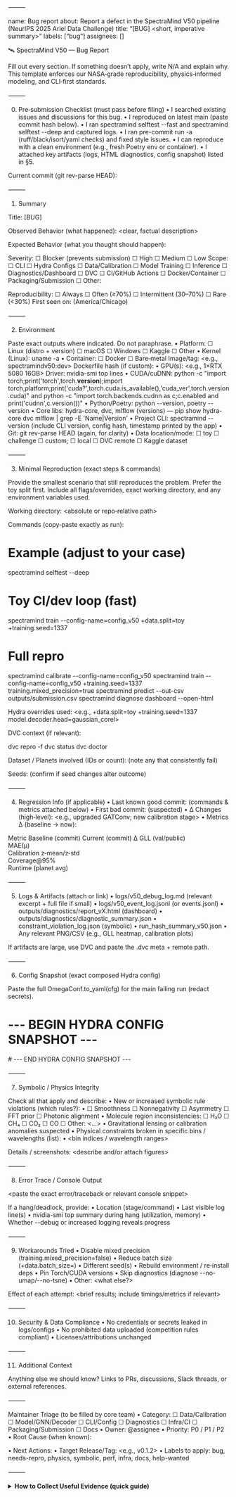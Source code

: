 
⸻

name: Bug report
about: Report a defect in the SpectraMind V50 pipeline (NeurIPS 2025 Ariel Data Challenge)
title: “[BUG] <short, imperative summary>”
labels: [“bug”]
assignees: []

🛰️ SpectraMind V50 — Bug Report

Fill out every section. If something doesn’t apply, write N/A and explain why. This template enforces our NASA‑grade reproducibility, physics‑informed modeling, and CLI‑first standards.

⸻

0) Pre‑submission Checklist (must pass before filing)
	•	I searched existing issues and discussions for this bug.
	•	I reproduced on latest main (paste commit hash below).
	•	I ran spectramind selftest --fast and spectramind selftest --deep and captured logs.
	•	I ran pre-commit run -a (ruff/black/isort/yaml checks) and fixed style issues.
	•	I can reproduce with a clean environment (e.g., fresh Poetry env or container).
	•	I attached key artifacts (logs, HTML diagnostics, config snapshot) listed in §5.

Current commit (git rev-parse HEAD):
<hash>

⸻

1) Summary

Title:
[BUG] <concise problem statement>

Observed Behavior (what happened):
<clear, factual description>

Expected Behavior (what you thought should happen):


Severity: ☐ Blocker (prevents submission) ☐ High ☐ Medium ☐ Low
Scope: ☐ CLI ☐ Hydra Configs ☐ Data/Calibration ☐ Model Training ☐ Inference ☐ Diagnostics/Dashboard ☐ DVC ☐ CI/GitHub Actions ☐ Docker/Container ☐ Packaging/Submission ☐ Other: <specify>

Reproducibility: ☐ Always ☐ Often (≥70%) ☐ Intermittent (30–70%) ☐ Rare (<30%)
First seen on: <date> (America/Chicago)

⸻

2) Environment

Paste exact outputs where indicated. Do not paraphrase.
	•	Platform: ☐ Linux (distro + version) ☐ macOS ☐ Windows ☐ Kaggle ☐ Other
	•	Kernel (Linux): uname -a
	•	Container: ☐ Docker ☐ Bare‑metal
Image/tag: <e.g., spectramindv50:dev>  Dockerfile hash (if custom): <hash>
	•	GPU(s): <e.g., 1×RTX 5080 16GB>  Driver: nvidia-smi top lines
	•	CUDA/cuDNN: python -c "import torch;print('torch',torch.__version__);import torch,platform;print('cuda?',torch.cuda.is_available(),'cuda_ver',torch.version.cuda)" and python -c "import torch.backends.cudnn as c;c.enabled and print('cudnn',c.version())"
	•	Python/Poetry: python --version, poetry --version
	•	Core libs: hydra-core, dvc, mlflow (versions) — pip show hydra-core dvc mlflow | grep -E 'Name|Version'
	•	Project CLI: spectramind --version (include CLI version, config hash, timestamp printed by the app)
	•	Git: git rev-parse HEAD (again, for clarity)
	•	Data location/mode: ☐ toy ☐ challenge ☐ custom; ☐ local ☐ DVC remote ☐ Kaggle dataset

⸻

3) Minimal Reproduction (exact steps & commands)

Provide the smallest scenario that still reproduces the problem. Prefer the toy split first. Include all flags/overrides, exact working directory, and any environment variables used.

Working directory: <absolute or repo‑relative path>

Commands (copy‑paste exactly as run):

# Example (adjust to your case)
spectramind selftest --deep

# Toy CI/dev loop (fast)
spectramind train --config-name=config_v50 +data.split=toy +training.seed=1337

# Full repro
spectramind calibrate --config-name=config_v50
spectramind train --config-name=config_v50 +training.seed=1337 training.mixed_precision=true
spectramind predict --out-csv outputs/submission.csv
spectramind diagnose dashboard --open-html

Hydra overrides used:
<e.g., +data.split=toy +training.seed=1337 model.decoder.head=gaussian_corel>

DVC context (if relevant):

dvc repro -f
dvc status
dvc doctor

Dataset / Planets involved (IDs or count):
<list or range> (note any that consistently fail)

Seeds:
<list> (confirm if seed changes alter outcome)

⸻

4) Regression Info (if applicable)
	•	Last known good commit: <hash> (commands & metrics attached below)
	•	First bad commit: <hash> (suspected)
	•	Δ Changes (high‑level): <e.g., upgraded GATConv; new calibration stage>
	•	Metrics Δ (baseline → now):

Metric	Baseline (commit)	Current (commit)	Δ
GLL (val/public)			
MAE(μ)			
Calibration z‑mean/z‑std			
Coverage@95%			
Runtime (planet avg)			


⸻

5) Logs & Artifacts (attach or link)
	•	logs/v50_debug_log.md (relevant excerpt + full file if small)
	•	logs/v50_event_log.jsonl (or events.jsonl)
	•	outputs/diagnostics/report_vX.html (dashboard)
	•	outputs/diagnostics/diagnostic_summary.json
	•	constraint_violation_log.json (symbolic)
	•	run_hash_summary_v50.json
	•	Any relevant PNG/CSV (e.g., GLL heatmap, calibration plots)

If artifacts are large, use DVC and paste the .dvc meta + remote path.

⸻

6) Config Snapshot (exact composed Hydra config)

Paste the full OmegaConf.to_yaml(cfg) for the main failing run (redact secrets).

# --- BEGIN HYDRA CONFIG SNAPSHOT ---
<insert exact composed config>
# --- END HYDRA CONFIG SNAPSHOT ---


⸻

7) Symbolic / Physics Integrity

Check all that apply and describe:
	•	New or increased symbolic rule violations (which rules?):
	•	☐ Smoothness ☐ Nonnegativity ☐ Asymmetry ☐ FFT prior ☐ Photonic alignment
	•	Molecule region inconsistencies: ☐ H₂O ☐ CH₄ ☐ CO₂ ☐ CO ☐ Other: <...>
	•	Gravitational lensing or calibration anomalies suspected
	•	Physical constraints broken in specific bins / wavelengths (list):
	•	<bin indices / wavelength ranges>

Details / screenshots:
<describe and/or attach figures>

⸻

8) Error Trace / Console Output

<paste the exact error/traceback or relevant console snippet>

If a hang/deadlock, provide:
	•	Location (stage/command)
	•	Last visible log line(s)
	•	nvidia-smi top summary during hang (utilization, memory)
	•	Whether --debug or increased logging reveals progress

⸻

9) Workarounds Tried
	•	Disable mixed precision (training.mixed_precision=false)
	•	Reduce batch size (+data.batch_size=<n>)
	•	Different seed(s)
	•	Rebuild environment / re‑install deps
	•	Pin Torch/CUDA versions
	•	Skip diagnostics (diagnose --no-umap/--no-tsne)
	•	Other: <what else?>

Effect of each attempt:
<brief results; include timings/metrics if relevant>

⸻

10) Security & Data Compliance
	•	No credentials or secrets leaked in logs/configs
	•	No prohibited data uploaded (competition rules compliant)
	•	Licenses/attributions unchanged

⸻

11) Additional Context

Anything else we should know? Links to PRs, discussions, Slack threads, or external references.

⸻

Maintainer Triage (to be filled by core team)
	•	Category: ☐ Data/Calibration ☐ Model/GNN/Decoder ☐ CLI/Config ☐ Diagnostics ☐ Infra/CI ☐ Packaging/Submission ☐ Docs
	•	Owner: @assignee
	•	Priority: P0 / P1 / P2
	•	Root Cause (when known): <summary>
	•	Next Actions: <checklist>
	•	Target Release/Tag: <e.g., v0.1.2>
	•	Labels to apply: bug, needs-repro, physics, symbolic, perf, infra, docs, help-wanted

⸻


<details>
<summary><strong>How to Collect Useful Evidence (quick guide)</strong></summary>


# 1) Version & hash
spectramind --version
git rev-parse HEAD

# 2) Self-tests
spectramind selftest --fast
spectramind selftest --deep

# 3) Minimal toy repro
spectramind train --config-name=config_v50 +data.split=toy +training.seed=1337

# 4) Full pipeline (if needed)
spectramind calibrate --config-name=config_v50
spectramind train --config-name=config_v50 +training.seed=1337
spectramind predict --out-csv outputs/submission.csv
spectramind diagnose dashboard

# 5) Collect logs & artifacts
ls -lah logs/ outputs/diagnostics/

If you have DVC:

dvc repro -f
dvc status
dvc doctor

For CUDA/Torch:

nvidia-smi
python - <<'PY'
import torch, json
print(json.dumps({
  "torch": torch.__version__,
  "cuda_available": torch.cuda.is_available(),
  "cuda_version": getattr(torch.version, "cuda", None),
  "device_count": torch.cuda.device_count()
}, indent=2))
PY

</details>
